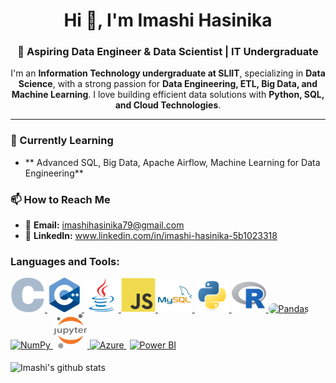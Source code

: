 <h1 align="center">Hi 👋, I'm Imashi Hasinika</h1>
<h3 align="center">🚀 Aspiring Data Engineer & Data Scientist | IT Undergraduate </h3>

<p align="center">
I'm an <b>Information Technology undergraduate at SLIIT</b>, specializing in <b>Data Science</b>, with a strong passion for <b>Data Engineering, ETL, Big Data, and Machine Learning</b>.  
I love building efficient data solutions with <b>Python, SQL, and Cloud Technologies</b>.
</p>

---

### 🌱 Currently Learning  
- ** Advanced SQL, Big Data, Apache Airflow, Machine Learning for Data Engineering**  

### 📫 How to Reach Me  
- 📧 **Email:** imashihasinika79@gmail.com  
- 💼 **LinkedIn:** www.linkedin.com/in/imashi-hasinika-5b1023318 
<p align="left">
</p>

<h3 align="left">Languages and Tools:</h3>
<p align="left"> 
  <a href="https://www.cprogramming.com/" target="_blank" rel="noreferrer"> 
    <img src="https://raw.githubusercontent.com/devicons/devicon/master/icons/c/c-original.svg" alt="C" width="55" height="55"/> 
  </a> 
  <a href="https://www.w3schools.com/cpp/" target="_blank" rel="noreferrer"> 
    <img src="https://raw.githubusercontent.com/devicons/devicon/master/icons/cplusplus/cplusplus-original.svg" alt="C++" width="55" height="55"/> 
  </a> 
  <a href="https://www.java.com" target="_blank" rel="noreferrer"> 
    <img src="https://raw.githubusercontent.com/devicons/devicon/master/icons/java/java-original.svg" alt="Java" width="55" height="55"/> 
  </a> 
  <a href="https://developer.mozilla.org/en-US/docs/Web/JavaScript" target="_blank" rel="noreferrer"> 
    <img src="https://raw.githubusercontent.com/devicons/devicon/master/icons/javascript/javascript-original.svg" alt="JavaScript" width="55" height="55"/> 
  </a> 
  <a href="https://www.mysql.com/" target="_blank" rel="noreferrer"> 
    <img src="https://raw.githubusercontent.com/devicons/devicon/master/icons/mysql/mysql-original-wordmark.svg" alt="MySQL" width="55" height="55"/> 
  </a> 
  <a href="https://www.python.org" target="_blank" rel="noreferrer"> 
    <img src="https://raw.githubusercontent.com/devicons/devicon/master/icons/python/python-original.svg" alt="Python" width="55" height="55"/> 
  </a> 
  <a href="https://www.r-project.org/" target="_blank" rel="noreferrer"> 
    <img src="https://raw.githubusercontent.com/devicons/devicon/master/icons/r/r-original.svg" alt="R" width="55" height="55"/> 
  </a> 
  <a href="https://pandas.pydata.org/" target="_blank" rel="noreferrer"> 
    <img src="https://upload.wikimedia.org/wikipedia/commons/2/22/Pandas_mark.svg" alt="Pandas" width="55" height="55" style="background-color: white; border-radius: 10px;"/> 
  </a> 
  <a href="https://numpy.org/" target="_blank" rel="noreferrer"> 
    <img src="https://upload.wikimedia.org/wikipedia/commons/3/31/NumPy_logo_2020.svg" alt="NumPy" width="55" height="55"/> 
  </a> 
  <a href="https://jupyter.org/" target="_blank" rel="noreferrer"> 
    <img src="https://raw.githubusercontent.com/devicons/devicon/master/icons/jupyter/jupyter-original-wordmark.svg" alt="Jupyter" width="55" height="55"/> 
  </a> 
  <a href="https://azure.microsoft.com/en-us" target="_blank" rel="noreferrer"> 
  <img src="https://upload.wikimedia.org/wikipedia/commons/a/a8/Microsoft_Azure_Logo.svg" alt="Azure" width="85" height="55"/> 
</a> 
<a href="https://powerbi.microsoft.com/" target="_blank" rel="noreferrer" style="display: inline-block; background-color: white; border-radius: 10px; padding: 5px;">
  <img src="https://upload.wikimedia.org/wikipedia/commons/c/cf/Power_BI_logo.svg" alt="Power BI" width="55" height="55"/> 
</a>
</p>


![Imashi's github stats](https://github-readme-stats.vercel.app/api?username=Imashi79&show_icons=true&theme=tokyonight)   



